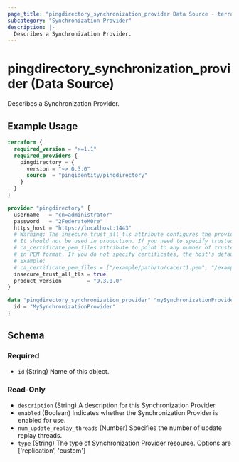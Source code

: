 ```yaml
---
page_title: "pingdirectory_synchronization_provider Data Source - terraform-provider-pingdirectory"
subcategory: "Synchronization Provider"
description: |-
  Describes a Synchronization Provider.
---
```


# pingdirectory_synchronization_provider (Data Source)

Describes a Synchronization Provider.

## Example Usage

```terraform
terraform {
  required_version = ">=1.1"
  required_providers {
    pingdirectory = {
      version = "~> 0.3.0"
      source  = "pingidentity/pingdirectory"
    }
  }
}

provider "pingdirectory" {
  username   = "cn=administrator"
  password   = "2FederateM0re"
  https_host = "https://localhost:1443"
  # Warning: The insecure_trust_all_tls attribute configures the provider to trust any certificate presented by the PingDirectory server.
  # It should not be used in production. If you need to specify trusted CA certificates, use the
  # ca_certificate_pem_files attribute to point to any number of trusted CA certificate files
  # in PEM format. If you do not specify certificates, the host's default root CA set will be used.
  # Example:
  # ca_certificate_pem_files = ["/example/path/to/cacert1.pem", "/example/path/to/cacert2.pem"]
  insecure_trust_all_tls = true
  product_version        = "9.3.0.0"
}

data "pingdirectory_synchronization_provider" "mySynchronizationProvider" {
  id = "MySynchronizationProvider"
}
```

<!-- schema generated by tfplugindocs -->
## Schema

### Required

- `id` (String) Name of this object.

### Read-Only

- `description` (String) A description for this Synchronization Provider
- `enabled` (Boolean) Indicates whether the Synchronization Provider is enabled for use.
- `num_update_replay_threads` (Number) Specifies the number of update replay threads.
- `type` (String) The type of Synchronization Provider resource. Options are ['replication', 'custom']

